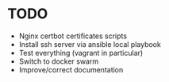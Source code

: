 # TODO

- Nginx certbot certificates scripts
- Install ssh server via ansible local playbook
- Test everything (vagrant in particular)
- Switch to docker swarm
- Improve/correct documentation

